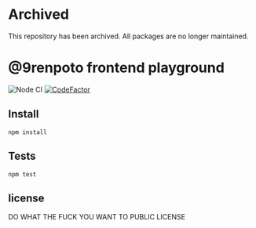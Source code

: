 # Archived

This repository has been archived. All packages are no longer maintained.

# @9renpoto frontend playground

![Node CI](https://github.com/9renpoto/frontend/workflows/Node%20CI/badge.svg)
[![CodeFactor](https://www.codefactor.io/repository/github/9renpoto/frontend/badge)](https://www.codefactor.io/repository/github/9renpoto/frontend)

## Install

    npm install

## Tests

    npm test

## license

DO WHAT THE FUCK YOU WANT TO PUBLIC LICENSE
